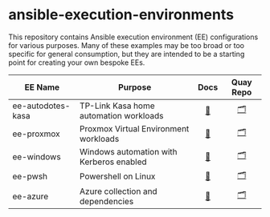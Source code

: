 # ansible-execution-environments

This repository contains Ansible execution environment (EE) configurations for various purposes. Many of these examples may be too broad or too specific for general consumption, but they are intended to be a starting point for creating your own bespoke EEs.

| EE Name | Purpose | Docs | Quay Repo |
| --- | --- | :---: | :---: |
| ee-autodotes-kasa | TP-Link Kasa home automation workloads | [📝](./execution-environments/ee-autodotes-kasa/execution-environment.yml) | [🗂️](https://quay.io/repository/zleblanc/ee-kasa?tab=info) |
| ee-proxmox | Proxmox Virtual Environment workloads | [📝](./execution-environments/ee-proxmox/execution-environment.yml) | [🗂️](https://quay.io/repository/zleblanc/ee-proxmox?tab=info) |
| ee-windows | Windows automation with Kerberos enabled | [📝](./execution-environments/ee-windows/README.md) | [🗂️](https://quay.io/repository/zleblanc/ee-windows?tab=info) |
| ee-pwsh | Powershell on Linux | [📝](./execution-environments/ee-pwsh/README.md) | [🗂️](https://quay.io/repository/zleblanc/ee-pwsh?tab=info) |
| ee-azure | Azure collection and dependencies | [📝](./execution-environments/ee-azure/README.md) | [🗂️](https://quay.io/repository/zleblanc/ee-azure?tab=info) |